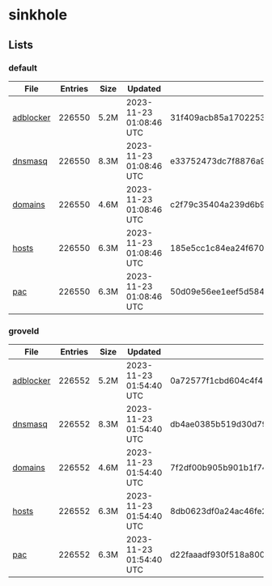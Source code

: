 # sinkhole

## Lists

### default

|File|Entries|Size|Updated|Hash|
|-|-|-|-|-|
|[adblocker](https://raw.githubusercontent.com/groveld/sinkhole/lists/default/adblocker.txt)|226550|5.2M|2023-11-23 01:08:46 UTC|31f409acb85a17022539d19d8005bd3c74a2038984b5d4470b3cb1a73008f5c7|
|[dnsmasq](https://raw.githubusercontent.com/groveld/sinkhole/lists/default/dnsmasq.txt)|226550|8.3M|2023-11-23 01:08:46 UTC|e33752473dc7f8876a9f7c540378c0343057540110728a83ce34ea1dbda63429|
|[domains](https://raw.githubusercontent.com/groveld/sinkhole/lists/default/domains.txt)|226550|4.6M|2023-11-23 01:08:46 UTC|c2f79c35404a239d6b9d30311bed660ae6531d384d8c1044a8cb28c426b5a3cf|
|[hosts](https://raw.githubusercontent.com/groveld/sinkhole/lists/default/hosts.txt)|226550|6.3M|2023-11-23 01:08:46 UTC|185e5cc1c84ea24f6707b08e3fa5ed8346cc30c7c50b93b5225c58a755038a23|
|[pac](https://raw.githubusercontent.com/groveld/sinkhole/lists/default/pac.txt)|226550|6.3M|2023-11-23 01:08:46 UTC|50d09e56ee1eef5d58451fafbd1a4e3ae2339f698d4c825ac906e6f3f500345c|

### groveld

|File|Entries|Size|Updated|Hash|
|-|-|-|-|-|
|[adblocker](https://raw.githubusercontent.com/groveld/sinkhole/lists/groveld/adblocker.txt)|226552|5.2M|2023-11-23 01:54:40 UTC|0a72577f1cbd604c4f456f49d4c6c5d62af486b021944dfaefc1f18dc7a8dfda|
|[dnsmasq](https://raw.githubusercontent.com/groveld/sinkhole/lists/groveld/dnsmasq.txt)|226552|8.3M|2023-11-23 01:54:40 UTC|db4ae0385b519d30d79ad75a5b7360dcc6769beace548d55d2e80eb124d1bf5a|
|[domains](https://raw.githubusercontent.com/groveld/sinkhole/lists/groveld/domains.txt)|226552|4.6M|2023-11-23 01:54:40 UTC|7f2df00b905b901b1f74b9571a9fcf6196d20d33b5d5ac3b92be66829e124284|
|[hosts](https://raw.githubusercontent.com/groveld/sinkhole/lists/groveld/hosts.txt)|226552|6.3M|2023-11-23 01:54:40 UTC|8db0623df0a24ac46fe2d869cbf4e8b54eda1de1203c624c2efedaa193716fff|
|[pac](https://raw.githubusercontent.com/groveld/sinkhole/lists/groveld/pac.txt)|226552|6.3M|2023-11-23 01:54:40 UTC|d22faaadf930f518a8004e0d90f0f2f1498b4767061f98384ed00924bdaa173f|

